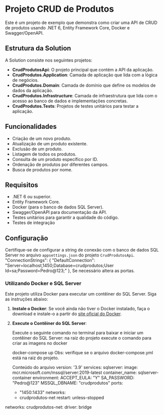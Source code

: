 # Projeto CRUD de Produtos

Este é um projeto de exemplo que demonstra como criar uma API de CRUD de produtos usando .NET 6, Entity Framework Core, Docker e Swagger/OpenAPI.

## Estrutura da Solution

A Solution consiste nos seguintes projetos:

- **CrudProdutosApi**: O projeto principal que contém a API da aplicação.
- **CrudProdutos.Application**: Camada de aplicação que lida com a lógica de negócios.
- **CrudProdutos.Domain**: Camada de domínio que define os modelos de dados da aplicação.
- **CrudProdutos.Infrastructure**: Camada de infraestrutura que lida com o acesso ao banco de dados e implementações concretas.
- **CrudProdutos.Tests**: Projetos de testes unitários para testar a aplicação.

## Funcionalidades

- Criação de um novo produto.
- Atualização de um produto existente.
- Exclusão de um produto.
- Listagem de todos os produtos.
- Consulta de um produto específico por ID.
- Ordenação de produtos por diferentes campos.
- Busca de produtos por nome.

## Requisitos

- .NET 6 ou superior.
- Entity Framework Core.
- Docker (para o banco de dados SQL Server).
- Swagger/OpenAPI para documentação da API.
- Testes unitários para garantir a qualidade do código.
-  Testes de integração

## Configuração

Certifique-se de configurar a string de conexão com o banco de dados SQL Server no arquivo `appsettings.json` do projeto `CrudProdutosApi`.
 "ConnectionStrings": {
    "DefaultConnection": "Server=localhost,1450;Database=crudprodutos;User Id=sa;Password=Pedro@123;"
  },
Se necessário altera as portas. 
### Utilizando Docker e SQL Server

Este projeto utiliza Docker para executar um contêiner do SQL Server. Siga as instruções abaixo:

1. **Instale o Docker**: Se você ainda não tiver o Docker instalado, faça o download e instale-o a partir do [site oficial do Docker](https://www.docker.com/get-started).

2. **Execute o Contêiner do SQL Server**:

   Execute o seguinte comando no terminal para baixar e iniciar um contêiner do SQL Server: na raiz do projeto execute o comando para criar as imagens no docker
   
   docker-compose up
   Obs: verifique se o arquivo docker-compose.yml está na raiz do projeto.

   Conteúdo do arquivo
version: '3.9'
services:
  sqlserver:
    image: mcr.microsoft.com/mssql/server:2019-latest
    container_name: sqlserver-container
    environment:
      ACCEPT_EULA: "Y"
      SA_PASSWORD: "Pedro@123"
      MSSQL_DBNAME: "crudprodutos"
    ports:
      - "1450:1433"
    networks:
      - crudprodutos-net
    restart: unless-stopped

networks:
  crudprodutos-net:
    driver: bridge


   

   

